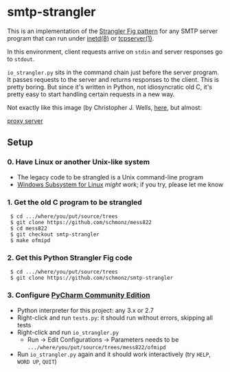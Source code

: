 # smtp-strangler

This is an implementation of the
[Strangler Fig pattern](https://martinfowler.com/bliki/StranglerFigApplication.html)
for any SMTP server program that can run under
[inetd(8)](https://wiki.netbsd.org/guide/inetd/)
or
[tcpserver(1)](https://cr.yp.to/ucspi-tcp/tcpserver.html).

In this environment, client requests arrive on `stdin` and server
responses go to `stdout`.

`io_strangler.py` sits in the command chain just before the
server program. It passes requests to the server and returns responses
to the client. This is pretty boring. But since it's written in Python,
not idiosyncratic old C, it's pretty easy to start handling certain
requests in a new way.

Not exactly like this image (by Christopher J. Wells, [here](http://www.technologyuk.net/computing/website-development/world-wide-web/http.shtml), but almost:

[proxy server](proxy_server.gif)

## Setup

### 0. Have Linux or another Unix-like system

- The legacy code to be strangled is a Unix command-line program
- [Windows Subsystem for Linux](https://docs.microsoft.com/en-us/windows/wsl/install-win10) _might_ work; if you try, please let me know

### 1. Get the old C program to be strangled

     $ cd .../where/you/put/source/trees
     $ git clone https://github.com/schmonz/mess822
     $ cd mess822
     $ git checkout smtp-strangler
     $ make ofmipd

### 2. Get this Python Strangler Fig code

     $ cd .../where/you/put/source/trees
     $ git clone https://github.com/schmonz/smtp-strangler

### 3. Configure [PyCharm Community Edition](https://www.jetbrains.com/pycharm/download/)

- Python interpreter for this project: any 3.x or 2.7
- Right-click and run `tests.py`: it should run without errors, skipping all tests
- Right-click and run `io_strangler.py`
    - Run -> Edit Configurations -> Parameters needs to be `.../where/you/put/source/trees/mess822/ofmipd`
- Run `io_strangler.py` again and it should work interactively (try `HELP`, `WORD UP`, `QUIT`)
